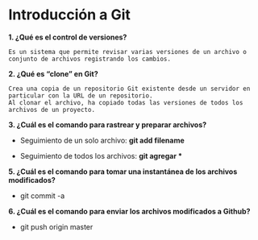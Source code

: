 # Introducción a Git
**1. ¿Qué es el control de versiones?**
   
    Es un sistema que permite revisar varias versiones de un archivo o conjunto de archivos registrando los cambios.
    
**2. ¿Qué es “clone” en Git?**
    
    Crea una copia de un repositorio Git existente desde un servidor en particular con la URL de un repositorio. 
    Al clonar el archivo, ha copiado todas las versiones de todos los archivos de un proyecto.
    
**3. ¿Cuál es el comando para rastrear y preparar archivos?**
    
   * Seguimiento de un solo archivo: **git add filename**
    
   * Seguimiento de todos los archivos: __git agregar *__
    
**5. ¿Cuál es el comando para tomar una instantánea de los archivos modificados?**
    
   * git commit -a
    
**6. ¿Cuál es el comando para enviar los archivos modificados a Github?**
  
   * git push origin master
